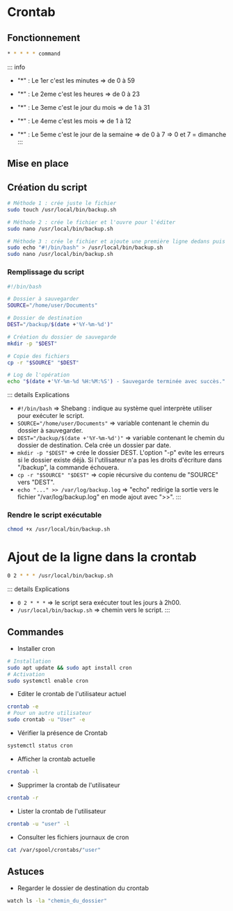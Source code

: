 # Crontab

## Fonctionnement

```sh
* * * * * command
```

::: info
- "*" : Le 1er c'est les minutes
=> de 0 à 59

- "*" : Le 2eme c'est les heures
=> de 0 à 23

- "*" : Le 3eme c'est le jour du mois
=> de 1 à 31

- "*" : Le 4eme c'est les mois
=> de 1 à 12

- "*" : Le 5eme c'est le jour de la semaine
=> de 0 à 7
=> 0 et 7 = dimanche
:::

## Mise en place

## Création du script
```sh
# Méthode 1 : crée juste le fichier
sudo touch /usr/local/bin/backup.sh

# Méthode 2 : crée le fichier et l'ouvre pour l'éditer
sudo nano /usr/local/bin/backup.sh

# Méthode 3 : crée le fichier et ajoute une première ligne dedans puis l'ouvre pour l'éditer
sudo echo "#!/bin/bash" > /usr/local/bin/backup.sh
sudo nano /usr/local/bin/backup.sh
```

### Remplissage du script
```sh
#!/bin/bash

# Dossier à sauvegarder
SOURCE="/home/user/Documents"

# Dossier de destination
DEST="/backup/$(date +'%Y-%m-%d')"

# Création du dossier de sauvegarde
mkdir -p "$DEST"

# Copie des fichiers
cp -r "$SOURCE" "$DEST"

# Log de l'opération
echo "$(date +'%Y-%m-%d %H:%M:%S') - Sauvegarde terminée avec succès." >> /var/log/backup.log
```
::: details Explications
- `#!/bin/bash` => Shebang : indique au système quel interprète utiliser pour exécuter le script.
- `SOURCE="/home/user/Documents"` => variable contenant le chemin du dossier à sauvegarder.
- `DEST="/backup/$(date +'%Y-%m-%d')"` => variable contenant le chemin du dossier de destination. Cela crée un dossier par date.
- `mkdir -p "$DEST"` => crée le dossier DEST. L'option "-p" evite les erreurs si le dossier existe déjà. Si l'utilisateur n'a pas les droits d'écriture dans "/backup", la commande échouera.
- `cp -r "$SOURCE" "$DEST"` => copie récursive du contenu de "SOURCE" vers "DEST".
- `echo "..." >> /var/log/backup.log` => "echo" redirige la sortie vers le fichier "/var/log/backup.log" en mode ajout avec ">>".
:::

### Rendre le script exécutable
```sh
chmod +x /usr/local/bin/backup.sh
```

# Ajout de la ligne dans la crontab
```sh
0 2 * * * /usr/local/bin/backup.sh
```
::: details Explications
- `0 2 * * *` => le script sera exécuter tout les jours à 2h00.
- `/usr/local/bin/backup.sh` => chemin vers le script.
:::

## Commandes

- Installer cron
```sh
# Installation
sudo apt update && sudo apt install cron
# Activation
sudo systemctl enable cron
```

- Editer le crontab de l'utilisateur actuel
```sh
crontab -e
# Pour un autre utilisateur
sudo crontab -u "User" -e
```

- Vérifier la présence de Crontab
```sh
systemctl status cron
```

- Afficher la crontab actuelle
```sh
crontab -l
```

- Supprimer la crontab de l'utilisateur
```sh
crontab -r
```

- Lister la crontab de l'utilisateur
```sh
crontab -u "user" -l
```

- Consulter les fichiers journaux de cron
```sh
cat /var/spool/crontabs/"user"
```

## Astuces

- Regarder le dossier de destination du crontab
```sh
watch ls -la "chemin_du_dossier"
```